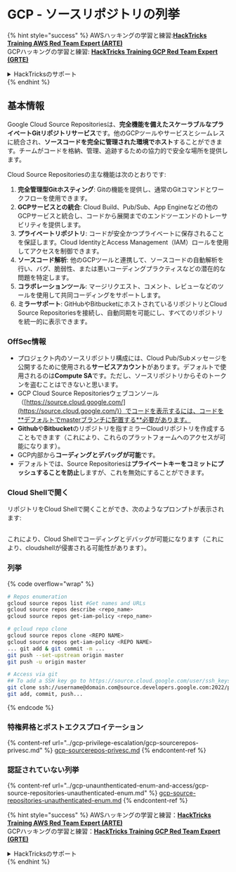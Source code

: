 # GCP - ソースリポジトリの列挙

{% hint style="success" %}
AWSハッキングの学習と練習:<img src="/.gitbook/assets/image.png" alt="" data-size="line">[**HackTricks Training AWS Red Team Expert (ARTE)**](https://training.hacktricks.xyz/courses/arte)<img src="/.gitbook/assets/image.png" alt="" data-size="line">\
GCPハッキングの学習と練習: <img src="/.gitbook/assets/image (2).png" alt="" data-size="line">[**HackTricks Training GCP Red Team Expert (GRTE)**<img src="/.gitbook/assets/image (2).png" alt="" data-size="line">](https://training.hacktricks.xyz/courses/grte)

<details>

<summary>HackTricksのサポート</summary>

* [**サブスクリプションプラン**](https://github.com/sponsors/carlospolop)をチェック！
* 💬 [**Discordグループ**](https://discord.gg/hRep4RUj7f)に参加するか、[**telegramグループ**](https://t.me/peass)に参加するか、**Twitter** 🐦 [**@hacktricks\_live**](https://twitter.com/hacktricks\_live)**をフォロー**してください。
* **HackTricks**と**HackTricks Cloud**のgithubリポジトリにPRを提出して、ハッキングテクニックを共有してください。

</details>
{% endhint %}

## 基本情報 <a href="#reviewing-cloud-git-repositories" id="reviewing-cloud-git-repositories"></a>

Google Cloud Source Repositoriesは、**完全機能を備えたスケーラブルなプライベートGitリポジトリサービス**です。他のGCPツールやサービスとシームレスに統合され、**ソースコードを完全に管理された環境でホスト**することができます。チームがコードを格納、管理、追跡するための協力的で安全な場所を提供します。

Cloud Source Repositoriesの主な機能は次のとおりです:

1. **完全管理型Gitホスティング**: Gitの機能を提供し、通常のGitコマンドとワークフローを使用できます。
2. **GCPサービスとの統合**: Cloud Build、Pub/Sub、App Engineなどの他のGCPサービスと統合し、コードから展開までのエンドツーエンドのトレーサビリティを提供します。
3. **プライベートリポジトリ**: コードが安全かつプライベートに保存されることを保証します。Cloud IdentityとAccess Management（IAM）ロールを使用してアクセスを制御できます。
4. **ソースコード解析**: 他のGCPツールと連携して、ソースコードの自動解析を行い、バグ、脆弱性、または悪いコーディングプラクティスなどの潜在的な問題を特定します。
5. **コラボレーションツール**: マージリクエスト、コメント、レビューなどのツールを使用して共同コーディングをサポートします。
6. **ミラーサポート**: GitHubやBitbucketにホストされているリポジトリとCloud Source Repositoriesを接続し、自動同期を可能にし、すべてのリポジトリを統一的に表示できます。

### OffSec情報 <a href="#reviewing-cloud-git-repositories" id="reviewing-cloud-git-repositories"></a>

* プロジェクト内のソースリポジトリ構成には、Cloud Pub/Subメッセージを公開するために使用される**サービスアカウント**があります。デフォルトで使用されるのは**Compute SA**です。ただし、ソースリポジトリからそのトークンを盗むことはできないと思います。
* GCP Cloud Source Repositoriesウェブコンソール（[https://source.cloud.google.com/](https://source.cloud.google.com/)）でコードを表示するには、コードを**デフォルトでmasterブランチに配置する**必要があります。
* **Github**や**Bitbucket**のリポジトリを指すミラーCloudリポジトリを作成することもできます（これにより、これらのプラットフォームへのアクセスが可能になります）。
* GCP内部から**コーディングとデバッグが可能**です。
* デフォルトでは、Source Repositoriesは**プライベートキーをコミットにプッシュすることを防止**しますが、これを無効にすることができます。

### Cloud Shellで開く

リポジトリをCloud Shellで開くことができ、次のようなプロンプトが表示されます:

<figure><img src="../../../.gitbook/assets/image (325).png" alt=""><figcaption></figcaption></figure>

これにより、Cloud Shellでコーディングとデバッグが可能になります（これにより、cloudshellが侵害される可能性があります）。

### 列挙

{% code overflow="wrap" %}
```bash
# Repos enumeration
gcloud source repos list #Get names and URLs
gcloud source repos describe <repo_name>
gcloud source repos get-iam-policy <repo_name>

# gcloud repo clone
gcloud source repos clone <REPO NAME>
gcloud source repos get-iam-policy <REPO NAME>
... git add & git commit -m ...
git push --set-upstream origin master
git push -u origin master

# Access via git
## To add a SSH key go to https://source.cloud.google.com/user/ssh_keys (no gcloud command)
git clone ssh://username@domain.com@source.developers.google.com:2022/p/<proj-name>/r/<repo-name>
git add, commit, push...
```
{% endcode %}

### 特権昇格とポストエクスプロイテーション

{% content-ref url="../gcp-privilege-escalation/gcp-sourcerepos-privesc.md" %}
[gcp-sourcerepos-privesc.md](../gcp-privilege-escalation/gcp-sourcerepos-privesc.md)
{% endcontent-ref %}

### 認証されていない列挙

{% content-ref url="../gcp-unaunthenticated-enum-and-access/gcp-source-repositories-unauthenticated-enum.md" %}
[gcp-source-repositories-unauthenticated-enum.md](../gcp-unaunthenticated-enum-and-access/gcp-source-repositories-unauthenticated-enum.md)
{% endcontent-ref %}

{% hint style="success" %}
AWSハッキングの学習と練習：<img src="/.gitbook/assets/image.png" alt="" data-size="line">[**HackTricks Training AWS Red Team Expert (ARTE)**](https://training.hacktricks.xyz/courses/arte)<img src="/.gitbook/assets/image.png" alt="" data-size="line">\
GCPハッキングの学習と練習：<img src="/.gitbook/assets/image (2).png" alt="" data-size="line">[**HackTricks Training GCP Red Team Expert (GRTE)**<img src="/.gitbook/assets/image (2).png" alt="" data-size="line">](https://training.hacktricks.xyz/courses/grte)

<details>

<summary>HackTricksのサポート</summary>

* [**サブスクリプションプラン**](https://github.com/sponsors/carlospolop)をチェック！
* 💬 [**Discordグループ**](https://discord.gg/hRep4RUj7f)に参加するか、[**telegramグループ**](https://t.me/peass)に参加するか、**Twitter** 🐦 [**@hacktricks\_live**](https://twitter.com/hacktricks\_live)**をフォロー**してください。
* ハッキングトリックを共有するために、[**HackTricks**](https://github.com/carlospolop/hacktricks)と[**HackTricks Cloud**](https://github.com/carlospolop/hacktricks-cloud)のGitHubリポジトリにPRを提出してください。

</details>
{% endhint %}
